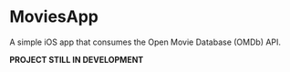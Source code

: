 # MoviesApp
A simple iOS app that consumes the Open Movie Database (OMDb) API.

**PROJECT STILL IN DEVELOPMENT**
